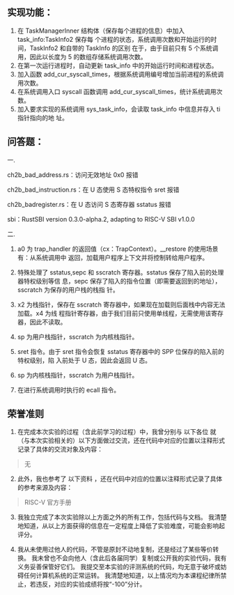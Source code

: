## 实现功能： 
1. 在 TaskManagerInner 结构体（保存每个进程的信息）中加入 task_info:TaskInfo2 保存每
个进程的状态，系统调用次数和开始运行的时间，TaskInfo2 和自带的 TaskInfo 的区别
在于，由于目前只有 5 个系统调用，因此以长度为 5 的数组存储系统调用次数。 
2. 在第一次运行进程时，自动更新 task_info 中的开始运行时间和进程状态。 
3. 加入函数 add_cur_syscall_times，根据系统调用编号增加当前进程的系统调用次数。 
4. 在系统调用入口 syscall 函数调用 add_cur_syscall_times，统计系统调用次数。 
5. 加入要求实现的系统调用 sys_task_info，会读取 task_info 中信息并存入 ti 指针指向的地
址。 

## 问答题： 

一. 

ch2b_bad_address.rs：访问无效地址 0x0 报错 

ch2b_bad_instruction.rs：在 U 态使用 S 态特权指令 sret 报错 

ch2b_badregister.rs：在 U 态访问 S 态寄存器 sstatus 报错 

sbi：RustSBI version 0.3.0-alpha.2, adapting to RISC-V SBI v1.0.0 

二. 
1. a0 为 trap_handler 的返回值（cx：TrapContext）。__restore 的使用场景有：从系统调用中
返回，加载用户程序上下文并将控制转给用户程序。 

2. 特殊处理了 sstatus,sepc 和 sscratch 寄存器。sstatus 保存了陷入前的处理器特权级别等信
息，sepc 保存了陷入的指令位置（即需要返回到的地址），sscratch 为保存的用户栈的栈指
针。 

3. x2 为栈指针，保存在 sscratch 寄存器中，如果现在加载则后面栈中内容无法加载。x4 为线
程指针寄存器，由于我们目前只使用单线程，无需使用该寄存器，因此不读取。 

4. sp 为用户栈指针，sscratch 为内核栈指针。 

5. sret 指令。由于 sret 指令会恢复 sstatus 寄存器中的 SPP 位保存的陷入前的特权级别，陷
入前处于 U 态，因此会返回 U 态。 

6. sp 为内核栈指针，sscratch 为用户栈指针。 
   
7. 在进行系统调用时执行的 ecall 指令。 


## 荣誉准则

1. 在完成本次实验的过程（含此前学习的过程）中，我曾分别与 以下各位 就（与本次实验相关的）以下方面做过交流，还在代码中对应的位置以注释形式记录了具体的交流对象及内容：

>无

2. 此外，我也参考了 以下资料 ，还在代码中对应的位置以注释形式记录了具体的参考来源及内容：

>RISC-V 官方手册

3. 我独立完成了本次实验除以上方面之外的所有工作，包括代码与文档。 我清楚地知道，从以上方面获得的信息在一定程度上降低了实验难度，可能会影响起评分。

4. 我从未使用过他人的代码，不管是原封不动地复制，还是经过了某些等价转换。 我未曾也不会向他人（含此后各届同学）复制或公开我的实验代码，我有义务妥善保管好它们。 我提交至本实验的评测系统的代码，均无意于破坏或妨碍任何计算机系统的正常运转。 我清楚地知道，以上情况均为本课程纪律所禁止，若违反，对应的实验成绩将按“-100”分计。
